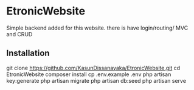 # EtronicWebsite
Simple backend added for this website. there is have login/routing/ MVC and CRUD

## Installation
git clone https://github.com/KasunDissanayaka/EtronicWebsite.git
cd EtronicWebsite
composer install
cp .env.example .env
php artisan key:generate
php artisan migrate
php artisan db:seed
php artisan serve
